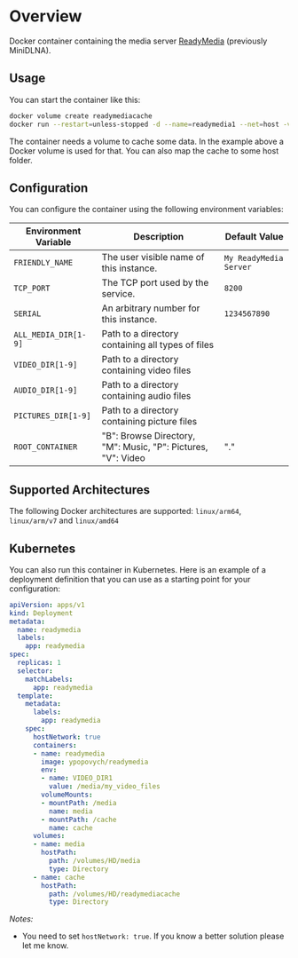 # Overview

Docker container containing the media server [ReadyMedia](https://sourceforge.net/projects/minidlna/) (previously MiniDLNA).

## Usage

You can start the container like this:

```bash
docker volume create readymediacache
docker run --restart=unless-stopped -d --name=readymedia1 --net=host -v /my/video/path:/media -v readymediacache:/cache -e VIDEO_DIR1=/media/my_video_files ypopovych/readymedia
```

The container needs a volume to cache some data. In the example above a Docker volume is used for that. You can also map the cache to some host folder.

## Configuration

You can configure the container using the following environment variables:

| Environment Variable  | Description | Default Value |
| ------------- | ------------- | ------------- |
| `FRIENDLY_NAME`  | The user visible name of this instance. | `My ReadyMedia Server` |
| `TCP_PORT`  | The TCP port used by the service.  | `8200` |
| `SERIAL`  | An arbitrary number for this instance.  | `1234567890` |
| `ALL_MEDIA_DIR[1-9]`  | Path to a directory containing all types of files  |  |
| `VIDEO_DIR[1-9]`  | Path to a directory containing video files  |  |
| `AUDIO_DIR[1-9]`  | Path to a directory containing audio files  |  |
| `PICTURES_DIR[1-9]`  | Path to a directory containing picture files  |  |
| `ROOT_CONTAINER`  | "B": Browse Directory, "M": Music, "P": Pictures, "V": Video | "." |

## Supported Architectures

The following Docker architectures are supported: `linux/arm64`, `linux/arm/v7` and `linux/amd64`

## Kubernetes

You can also run this container in Kubernetes. Here is an example of a deployment definition that you can use as a starting point for your configuration:

```yaml
apiVersion: apps/v1
kind: Deployment
metadata:
  name: readymedia
  labels:
    app: readymedia
spec:
  replicas: 1
  selector:
    matchLabels:
      app: readymedia
  template:
    metadata:
      labels:
        app: readymedia
    spec:
      hostNetwork: true
      containers:
      - name: readymedia
        image: ypopovych/readymedia
        env:
        - name: VIDEO_DIR1
          value: /media/my_video_files
        volumeMounts:
        - mountPath: /media
          name: media
        - mountPath: /cache
          name: cache
      volumes:
      - name: media
        hostPath:
          path: /volumes/HD/media
          type: Directory
      - name: cache
        hostPath:
          path: /volumes/HD/readymediacache
          type: Directory
```

*Notes:*

* You need to set `hostNetwork: true`. If you know a better solution please let me know.

